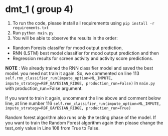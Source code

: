 # dmt_1 ( group 4) 

1. To run the code, please install all requirements using `pip install -r requirements.txt`
2. Run `python main.py`
3. You will be able to observe the results in the order: 

 - Random Forests classifer for mood output prediction, 
 - RNN (LSTM) best model classifier for mood output prediction and then 
 - Regression results for screen activity and activity score predictions. 

**NOTE** : We already trained the RNN classifier model and saved the best model. you need not train it again. So, we commented on line 113 
`self.rnn_classifier_run(impute_option=ML_IMPUTE, impute_strategy=RBF_BAYESIAN_RIDGE, production_run=False)` in `main.py` with production_run=False argument. 

If you want to train it again, uncomment the line above and comment below line, at line number 116
`self.rnn_classifier_run(impute_option=ML_IMPUTE, impute_strategy=RBF_BAYESIAN_RIDGE, production_run=True)`

Random forest algorithm also runs only the testing phase of the model. If you want to train the Random Forest algorithm again then please change the test_only value in Line 108 from True to False. 

